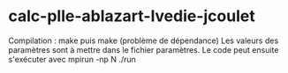 # calc-plle-ablazart-lvedie-jcoulet

Compilation : 
make puis make (problème de dépendance)
Les valeurs des paramètres sont à mettre dans le fichier paramètres.
Le code peut ensuite s'exécuter avec mpirun -np N ./run

